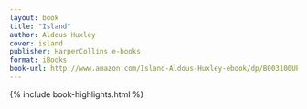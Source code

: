 ```yaml
---
layout: book
title: "Island"
author: Aldous Huxley
cover: island
publisher: HarperCollins e-books
format: iBooks
book-url: http://www.amazon.com/Island-Aldous-Huxley-ebook/dp/B003100UPG/ref=tmm_kin_swatch_0?_encoding=UTF8&sr=&qid=
---
```


{% include book-highlights.html %}
